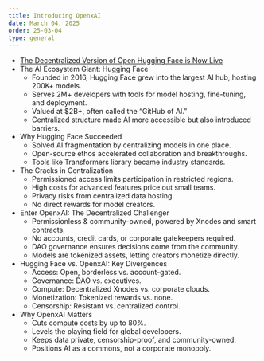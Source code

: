 ```yaml
---
title: Introducing OpenxAI
date: March 04, 2025
order: 25-03-04
type: general
---
```


- [The Decentralized Version of Open Hugging Face is Now Live](https://medium.com/openxai/the-decentralized-version-of-open-hugging-face-is-now-live-0c7ecdd5960d)
- The AI Ecosystem Giant: Hugging Face
  - Founded in 2016, Hugging Face grew into the largest AI hub, hosting 200K+ models.
  - Serves 2M+ developers with tools for model hosting, fine-tuning, and deployment.
  - Valued at $2B+, often called the “GitHub of AI.”
  - Centralized structure made AI more accessible but also introduced barriers.
- Why Hugging Face Succeeded
  - Solved AI fragmentation by centralizing models in one place.
  - Open-source ethos accelerated collaboration and breakthroughs.
  - Tools like Transformers library became industry standards.
- The Cracks in Centralization
  - Permissioned access limits participation in restricted regions.
  - High costs for advanced features price out small teams.
  - Privacy risks from centralized data hosting.
  - No direct rewards for model creators.
- Enter OpenxAI: The Decentralized Challenger
  - Permissionless & community-owned, powered by Xnodes and smart contracts.
  - No accounts, credit cards, or corporate gatekeepers required.
  - DAO governance ensures decisions come from the community.
  - Models are tokenized assets, letting creators monetize directly.
- Hugging Face vs. OpenxAI: Key Divergences
  - Access: Open, borderless vs. account-gated.
  - Governance: DAO vs. executives.
  - Compute: Decentralized Xnodes vs. corporate clouds.
  - Monetization: Tokenized rewards vs. none.
  - Censorship: Resistant vs. centralized control.
- Why OpenxAI Matters
  - Cuts compute costs by up to 80%.
  - Levels the playing field for global developers.
  - Keeps data private, censorship-proof, and community-owned.
  - Positions AI as a commons, not a corporate monopoly.
